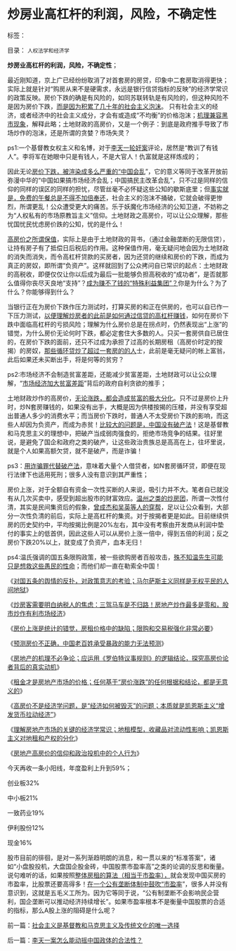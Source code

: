 # 炒房业高杠杆的利润，风险，不确定性

标签： 

目录： `人权法学和经济学`

**炒房业高杠杆的利润，风险，不确定性**；



最近刚知道，京上广已经纷纷取消了对首套房的房贷，印象中二套房取消得更快；实际上就是针对“购房从来不是硬需求，永远是银行信贷指标的反映”的经济学常识的政策反映。房价下跌的确是有风险的，如同苏联转轨是有风险的，但这种风险不是因为房价下跌，[而是因为积累了几十年的社会主义泡沫](../../../2012/6/1/戈尔巴乔夫只是苏联垂死改革中的一环.md)。
只有社会主义的经济，或者经济中的社会主义成分，才会有或造成“不均衡”的价格泡沫；[机理兼容黑市现象](../../../2012/7/23/黑市的合理性和利润形成；.md)，解释此略；土地财政的高房价，又是一个例子：到底是政府推手导致了市场炒作的泡沫，还是所谓的贪婪？市场失灵？

ps1:一个基督教女权主义和名博，对于[李天一轮奸案](../../../2013/8/21/李天一案的法治价值，远远超过薄熙来案.md)评论，居然是“教训了有钱人”。李将军在她眼中只是有钱人，不是大官人！仇富就是这样炼成的；

因此无论[房价下跌，被渲染成多么严重的“中国会乱](../../../2013/8/26/“没有房地产，没有新中国，没有高房价，没有新生活……”的信仰？.md)”，它的意义等同于改革开放前弥漫中华的“中国如果搞市场经济会乱；中国搞民主改革会乱”，只不过是同样的信仰的同样的误区的同样的担忧，尽管丝毫不必怀疑这些公知的歇斯底里；但[事实就是，免费的午餐总是不得不加倍奉还](../../../2011/12/9/世界上没有免费的午餐；别以为经济学都不是科学.md)，社会主义的泡沫不捅破，它就会破得更惨烈，所谓更乱！公众遭受更大的痛苦。乐于妖魔化市场经济的公知卫道，不妨称之为“人权私有的市场原教旨主义”信仰。土地财政之高房价，可以让公众理解，那些忧国忧民忧虑房价跌的公知，忧的是什么！

[高房价之所谓保值](../../../2011/1/2/房子的保值作用连收藏品都不如.md)，实际上是由于土地财政的背书，（通过金融垄断的无限信贷），让持有房子有了抵偿日后税后的作用。这种保值作用，毫无疑问地会因为土地财政的消失而消失，而令高杠杆贷款的买房者，因为还贷的继续和房价的下跌，而成为真正的房奴，即所谓“负资产”。这样就回到了公众拷问自已常识的起点：土地财政的高税收，即便仅仅让你以后成为最后一批能够负担高税收的“成功者”，是否就那么值得你丧尽天良地“支持”？[成为赚不了钱的“特殊利益集团”？](../../../2013/3/4/炒房客需要理解纳税人的焦虑：三驾马车是不归路！.md)你是为什么？为了什么？你能够得到什么？

当银行正在为房价下跌作压力测试时，打算买房的和正在供房的，也可以自已作一下压力测试，[以便理解炒房者的此前是如何通过信贷的高杠杆赚钱](../../../2013/3/4/对国五条的民粹反扑，是对政策意志的考验.md)，如何在房价下跌中面临高杠杆的亏损风险；理解为什么房价总是在拐点时，仍然表现出“上涨”的错觉，为什么房价无论何时下跌，都必定套住大多数的人。只买一套房供自已居住的，在房价下跌的面前，还只不过成为承担了过高的长期房租（高房价时定的按揭）的房奴，[那些循环贷炒了超过一套房的的人](../../../2013/2/7/N多套房不是罪恶，暴露了“刚性需求”是什么玩意！.md)士，此前是毫无疑问的帐上富翁，此后如果还未买断出手，将是何等的贫穷？

ps2:市场经济不会制造贫富差距，还能减少贫富差距，土地财政可以让公众理解，“[市场经济加大贫富差距](../../../2009/9/16/公有制计划经济是造成贫富差距的原因.md)”背后的政府自利贪欲的推手；

土地财政炒作的高房价，[无论涨跌，都会造成贫富的极大分化](../../../2013/2/6/N多套房不是腐败，不是犯罪，甚至不是灰色收入.md)。只不过是房价上升时，炒N套房赚钱的，如果没有出手，大概是因为供楼按揭的压楼，并没有享受超出普通人多少的消费水平；而当房价下跌时，普通人不太受房价下跌的影响，而这些人却因为负资产，而成为赤贫！[比较大的问题是，中国没有破产法](../../../2012/3/6/《破产法》是资本主义最重大的发明.md)！这是基督教和马克思主义的理想中，把破产当成弱肉强食的，拒绝市场竞争的结果。往好里说，是避免了国企和政府之类的破产，让这些政治贵族总是高高在上，往坏里说，就是个人如果高额欠贷，就不是破产，而是诈骗！

ps3：[用诈骗罪代替破产法](../../../2013/7/17/薛兆丰和叶檀对“影子银行”的误区，及吴英，曾成杰.md)，意味着大量个人借贷者，如N套房循环贷，即便在现行法律下也适用死刑；很多人没有意识到其严重性；

房价上涨，对于全额自有资金一次性买断的人来说，吸引力并不大。笔者自已就没有从几次买卖中，感受到超出股市的财富效应。[温州之类的炒房团](../../../2013/7/17/薛兆丰和叶檀对“影子银行”的误区，及吴英，曾成杰.md)，所谓一次性付清，其实是民间集资后的假象，[曾成杰和吴英等人的穿帮](../../../2013/7/17/刘志军与曾成杰“死与不死”的不祥信息.md)，足以让公众看到，大部分一次性负清的前后，实际上是高杠杆的集资。对于按揭者更是如此。目前继续供房的历史契约中，平均按揭比例是20%左右，其中没有考察由开发商从利润中垫付的事实上的低首供，因此这些人可以从房价上涨一倍中，得到五倍的利润；反之房价下跌20%以上，就变成了负资产，血本无归！

ps4:温氏强调的国五条限购政策，被一些欲购房者百般攻击，[殊不知温先生可能只是想救这些愚民的性命](../../../2013/2/25/限购是救炒房客！不要把自已炒成咸鱼！.md)；而他们却一直在勒索全中国！

《[对国五条的舆情的反扑，对政策意志的考验；马尔萨斯主义同样是无权平民的人间地狱](../../../2013/3/4/对国五条的民粹反扑，是对政策意志的考验.md)》

《[炒房客需要明白纳税人的焦虑：三驾马车是不归路！房地产炒作最多是零和，股市炒作有利市场经济](../../../2013/3/4/炒房客需要理解纳税人的焦虑：三驾马车是不归路！.md)》

《[房价上涨是统计的错觉，房租价格中的缺陷；限购和交易税强化非常必要](../../../2013/8/22/房价上涨是统计的错觉，房租价格指数中的统计缺陷.md)》

《[预测房价不正确，中国老百姓承受暴政的能力无法预测](../../../2013/8/22/预测房价不正确，中国老百姓承受能力无法预测.md)》

《[房地产的机理不必争论；应运用《罗伯特议事规则》的逻辑结论，探究高房价论者背后的真实动机](../../../2013/8/24/《罗伯特议事规则》的逻辑结论，探究高房价论者真实动机.md)》

《[租金才是房地产市场的价格；任何基于“房价涨跌”的任何根据和结论，都是无意义的](../../../2013/8/24/房价是不是市场的数字，租金才是房地产市场的价格.md)》

《[高房价不是经济学问题，是“经济如何被毁灭”的问题；本质就是凯恩斯主义“增发货币拉动经济”](../../../2013/8/24/高房价中体现的社会主义信仰的泡沫，经济如何被毁灭的问题.md)》

《[理解房地产市场的关键的经济学常识；地租模型，收藏品对流动性影响；凯恩斯主义对地租和产权的分化](../../../2013/8/24/理解房地产市场的一系列关键的经济学常识.md)》

《[房地产高房价的信仰和政治投机中的个人行为](../../../2013/8/26/“没有房地产，没有新中国，没有高房价，没有新生活……”的信仰？.md)》

今天再收一条小阳线，年度盈利上升到59%；

创业板32%

中小板21%

一致药业19%

伊利股份12%

现金16%

股市目前的徘徊，是对一系列渐趋明朗的消息，和一贯以来的“标准答案”，诸如“小盘股投机，大盘国企股金砖，中国股票市盈率高”之类的论调的反思和衡量。说句难听的话，如果按照[整体房租的算法（相当于市盈率），](../../../2013/8/24/理解房地产市场的一系列关键的经济学常识.md)就会发现中国买房的市盈率，比股票还要高得多！[在一个公有垄断体制中鼓吹“市盈率](../../../2013/5/4/监会会再次打压“业绩下降的高市盈率”的投机吗？.md)”，很多人并没有意识到，这就是五毛义工所为。因为它等同于说，“公有制垄断不会影响民企营利，国企垄断可以推动经济持续增长”。如果市盈率根本不是衡量中国股票的合适的指标，那么A股上涨的阻碍是什么呢？

前一篇：[社会主义是基督教和马克思主义及传统文化的唯一选择](../../../2013/8/27/社会主义是基督教和马克思主义及传统文化的唯一选择.md)

后一篇：[李天一案怎么能动摇中国政体的合法性？](../../../2013/8/28/李天一案怎么能动摇中国政体的合法性？.md)